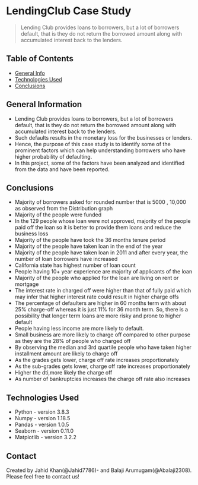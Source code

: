# LendingClub Case Study
> Lending Club provides loans to borrowers, but a lot of borrowers default, that is they do not return the borrowed amount along with accumulated interest back to the lenders.


## Table of Contents
* [General Info](#general-information)
* [Technologies Used](#technologies-used)
* [Conclusions](#conclusions)


<!-- You can include any other section that is pertinent to your problem -->

## General Information
- Lending Club provides loans to borrowers, but a lot of borrowers default, that is they do not return the borrowed amount along with accumulated interest back to the lenders.
- Such defaults results in the monetary loss for the businesses or lenders.
- Hence, the purpose of this case study is to identify some of the prominent factors which can help understanding borrowers who have higher probability of defaulting.
- In this project, some of the factors have been analyzed and identified from the data and have been reported.

<!-- You don't have to answer all the questions - just the ones relevant to your project. -->

## Conclusions
- Majority of borrowers asked for rounded number that is 5000 , 10,000 as observed from the Distribution graph
- Majority of the people were funded
- In the 129 people whose loan were not approved, majority of the people paid off the loan so it is better to provide them loans and reduce the business loss
- Majority of the people have took the 36 months tenure period
- Majority of the people have taken loan in the end of the year
- Majority of the people have taken loan in 2011 and after every year, the number of loan borrowers have increased
- California state has highest number of loan count
- People having 10+ year experience are majority of applicants of the loan
- Majority of the people who applied for the loan are living on rent or mortgage
- The interest rate in charged off were higher than that of fully paid which may infer that higher interest rate could result in higher charge offs
- The percentage of defaulters are higher in 60 months term with about 25% charge-off whereas it is just 11% for 36 month term. So, there is a possibility that longer term loans are more risky and prone to higher default
- People having less income are more likely to default.
- Small business are more likely to charge off compared to other purpose as they are the 28% of people who charged off
- By observing the median and 3rd quartile people who have taken higher installment amount are likely to charge off
- As the grades gets lower, charge off rate increases proportionately
- As the sub-grades gets lower, charge off rate increases proportionately
- Higher the dti,more likely the charge off
- As number of bankruptcies increases the charge off rate also increases

  

<!-- You don't have to answer all the questions - just the ones relevant to your project. -->


## Technologies Used
- Python - version 3.8.3
- Numpy - version 1.18.5
- Pandas - version 1.0.5
- Seaborn - version 0.11.0
- Matplotlib - version 3.2.2

<!-- As the libraries versions keep on changing, it is recommended to mention the version of library used in this project -->


## Contact
Created by Jahid Khan(@Jahid7786)- and Balaji Arumugam(@Abalaji2308).
Please feel free to contact us!


